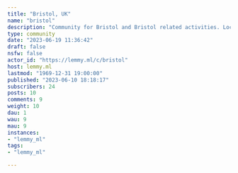 ```yaml
---
title: "Bristol, UK" 
name: "bristol"
description: "Community for Bristol and Bristol related activities. Local events, meet-ups etc."
type: community
date: "2023-06-19 11:36:42"
draft: false
nsfw: false
actor_id: "https://lemmy.ml/c/bristol"
host: lemmy.ml
lastmod: "1969-12-31 19:00:00"
published: "2023-06-10 18:18:17"
subscribers: 24
posts: 10
comments: 9
weight: 10
dau: 1
wau: 9
mau: 9
instances:
- "lemmy_ml"
tags: 
- "lemmy_ml"

---
```

